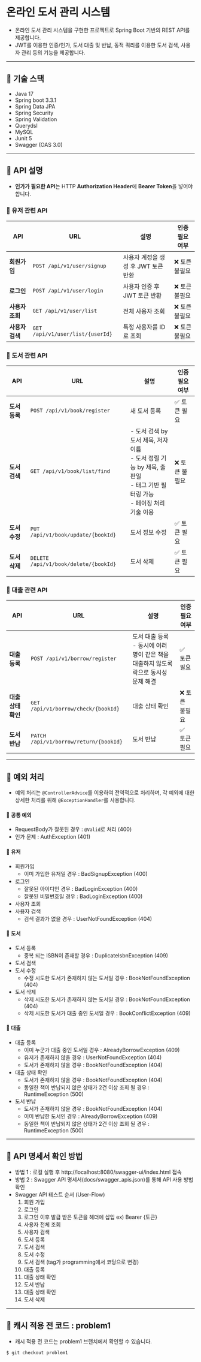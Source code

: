 #  온라인 도서 관리 시스템

- 온라인 도서 관리 시스템을 구현한 프로젝트로 Spring Boot 기반의 REST API를 제공합니다. <br>
- JWT를 이용한 인증/인가, 도서 대출 및 반납, 동적 쿼리를 이용한 도서 검색, 사용자 관리 등의 기능을 제공합니다.

---

## 🔧 기술 스택
  - Java 17
  - Spring boot 3.3.1
  - Spring Data JPA
  - Spring Security
  - Spring Validation
  - Querydsl
  - MySQL 
  - Junit 5
  - Swagger (OAS 3.0)


---
## 🚀 API 설명

- **인가가 필요한 API**는 HTTP **Authorization Header**에 **Bearer Token**을 넣어야 합니다.

### 📌 유저 관련 API

| API        | URL                              | 설명                     | 인증 필요 여부  |
|------------|----------------------------------|------------------------|-----------------|
| **회원가입**   | `POST /api/v1/user/signup`       | 사용자 계정을 생성 후 JWT 토큰 반환 | ❌ 토큰 불필요  |
| **로그인**    | `POST /api/v1/user/login`        | 사용자 인증 후 JWT 토큰 반환       | ❌ 토큰 불필요  |
| **사용자 조회** | `GET /api/v1/user/list`          | 전체 사용자 조회                | ❌ 토큰 불필요     |
| **사용자 검색** | `GET /api/v1/user/list/{userId}` | 특정 사용자를 ID로 조회           | ❌ 토큰 불필요     |


### 📌 도서 관련 API

| API                 | URL                                   | 설명                                                                                      | 인증 필요 여부 |
|---------------------|---------------------------------------|----------------------------------------------------------------------------------|----------|
| **도서 등록**   | `POST /api/v1/book/register`          | 새 도서 등록                                                                                 | ✅ 토큰 필요  |
| **도서 검색**         | `GET /api/v1/book/list/find`          | - 도서 검색 by 도서 제목, 저자 이름<br/>- 도서 정렬 기능 by 제목, 출판일<br/>- 태그 기반 필터링 가능<br/>- 페이징 처리 기술 이용 | ❌ 토큰 불필요 |
| **도서 수정**         | `PUT /api/v1/book/update/{bookId}`    | 도서 정보 수정                                                                                | ✅ 토큰 필요  |
| **도서 삭제**         | `DELETE /api/v1/book/delete/{bookId}` | 도서 삭제                                                                                   | ✅ 토큰 필요  |


### 📌 대출 관련 API

| API            | URL                                    | 설명                                                     | 인증 필요 여부  |
|----------------|----------------------------------------|--------------------------------------------------------|-----------------|
| **대출 등록**      | `POST /api/v1/borrow/register`         | 도서 대출 등록 <br/>- 동시에 여러 명이 같은 책을 대출하지 않도록 락으로 동시성 문제 해결 | ✅ 토큰 필요    |
| **대출 상태 확인**   | `GET /api/v1/borrow/check/{bookId}`    | 대출 상태 확인                     | ❌ 토큰 불필요   |
| **도서 반납**     | `PATCH /api/v1/borrow/return/{bookId}` | 도서 반납                        | ✅ 토큰 필요    |

---

## 🚀 예외 처리
- 예외 처리는 `@ControllerAdvice`를 이용하여 전역적으로 처리하며, 각 예외에 대한 상세한 처리를 위해 `@ExceptionHandler`를 사용합니다.
#### 📌 공통 예외
- RequestBody가 잘못된 경우 : `@Valid`로 처리 (400)
- 인가 문제 : AuthException (401)

#### 📌 유저
- 회원가입
  - 이미 가입한 유저일 경우 : BadSignupException (400)
- 로그인
  - 잘못된 아이디인 경우 : BadLoginException (400)
  - 잘못된 비밀번호일 경우 : BadLoginException (400)
- 사용자 조회
- 사용자 검색
  - 검색 결과가 없을 경우 : UserNotFoundException (404)

#### 📌 도서
- 도서 등록
  - 중복 되는 ISBN이 존재할 경우 : DuplicateIsbnException (409)
- 도서 검색
- 도서 수정
  - 수정 시도한 도서가 존재하지 않는 도서일 경우 : BookNotFoundException (404)
- 도서 삭제
  - 삭제 시도한 도서가 존재하지 않는 도서일 경우 : BookNotFoundException (404)
  - 삭제 시도한 도서가 대출 중인 도서일 경우 : BookConflictException (409)

#### 📌 대출
- 대출 등록
  - 이미 누군가 대출 중인 도서일 경우 : AlreadyBorrowException (409)
  - 유저가 존재하지 않을 경우 : UserNotFoundException (404)
  - 도서가 존재하지 않을 경우 : BookNotFoundException (404)
- 대출 상태 확인
  - 도서가 존재하지 않을 경우 : BookNotFoundException (404)
  - 동일한 책이 반납되지 않은 상태가 2건 이상 조회 될 경우 : RuntimeException (500)
- 도서 반납
  - 도서가 존재하지 않을 경우 : BookNotFoundException (404)
  - 이미 반납한 도서인 경우 : AlreadyBorrowException (409)
  - 동일한 책이 반납되지 않은 상태가 2건 이상 조회 될 경우 : RuntimeException (500)

---
## 📝 API 명세서 확인 방법
- 방법 1 : 로컬 실행 후 http://localhost:8080/swagger-ui/index.html 접속
- 방법 2 : Swagger API 명세서(docs/swagger_apis.json)를 통해 API 사용 방법 확인
- Swagger API 테스트 순서 (User-Flow)
  1. 회원 가입
  2. 로그인
  3. 로그인 이후 발급 받은 토큰을 헤더에 삽입 ex) Bearer {토큰}
  4. 사용자 전체 조회
  5. 사용자 검색
  6. 도서 등록
  7. 도서 검색
  8. 도서 수정
  9. 도서 검색 (tag가 programming에서 코딩으로 변경)
  10. 대출 등록
  11. 대출 상태 확인
  12. 도서 반납
  13. 대출 상태 확인
  14. 도서 삭제

---

## 🎯 캐시 적용 전 코드 : problem1
- 캐시 적용 전 코드는 problem1 브랜치에서 확인할 수 있습니다.
```bash
$ git checkout problem1
```